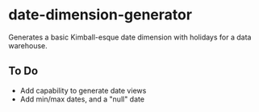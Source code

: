 date-dimension-generator
========================

Generates a basic Kimball-esque date dimension with holidays for a data warehouse.

## To Do

* Add capability to generate date views
* Add min/max dates, and a "null" date
